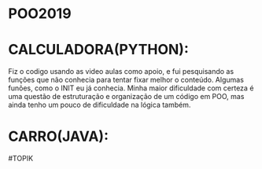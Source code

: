 # POO2019
# CALCULADORA(PYTHON):

Fiz o codigo usando as video aulas como apoio,  e fui pesquisando as funções que não conhecia  para tentar fixar melhor  o conteúdo. Algumas funões, como o  INIT eu já conhecia. Minha maior dificuldade com certeza é uma questão de estruturação e organização de um código em POO, mas ainda tenho um pouco de dificuldade na lógica também.
# CARRO(JAVA):


#TOPIK
